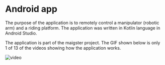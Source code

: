 # Android app
The purpose of the application is to remotely control a manipulator (robotic arm) and a riding platform. The application was written in Kotlin language in Android Studio.

The application is part of the maigster project. The GIF shown below is only 1 of 13 of the videos showing how the application works.

![video](https://github.com/reiden12364/Robot-controlling-android-app/blob/main/video.gif)
